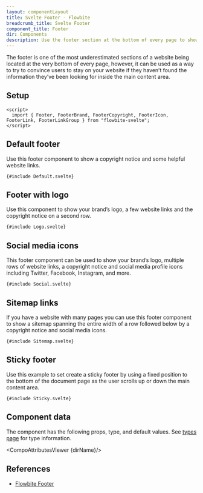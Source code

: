 ```yaml
---
layout: componentLayout
title: Svelte Footer - Flowbite
breadcrumb_title: Svelte Footer
component_title: Footer
dir: Components
description: Use the footer section at the bottom of every page to show valuable information to your users, such as sitemap links, a copyright notice, and a logo
---
```


<script>
  import { CompoAttributesViewer, GitHubCompoLinks, toKebabCase } from '../../utils'
  import { P, A, Footer } from '$lib'
  const dirName = toKebabCase(component_title)
</script>

The footer is one of the most underestimated sections of a website being located at the very bottom of every page, however, it can be used as a way to try to convince users to stay on your website if they haven’t found the information they’ve been looking for inside the main content area.

## Setup

```svelte example hideOutput
<script>
  import { Footer, FooterBrand, FooterCopyright, FooterIcon, FooterLink, FooterLinkGroup } from "flowbite-svelte";
</script>
```

## Default footer

<p>Use this footer component to show a copyright notice and some helpful website links.</p>

```svelte example
{#include Default.svelte}
```

## Footer with logo

<p>Use this component to show your brand’s logo, a few website links and the copyright notice on a second row.</p>

```svelte example
{#include Logo.svelte}
```

## Social media icons

<p>This footer component can be used to show your brand’s logo, multiple rows of website links, a copyright notice and social media profile icons including Twitter, Facebook, Instagram, and more.</p>

```svelte example
{#include Social.svelte}
```

## Sitemap links

<p>If you have a website with many pages you can use this footer component to show a sitemap spanning the entire width of a row followed below by a copyright notice and social media icons.</p>

```svelte example
{#include Sitemap.svelte}
```

## Sticky footer

Use this example to set create a sticky footer by using a fixed position to the bottom of the document page as the user scrolls up or down the main content area.

```svelte example class="relative"
{#include Sticky.svelte}
```

## Component data

The component has the following props, type, and default values. See [types page](/docs/pages/typescript) for type information.

<CompoAttributesViewer {dirName}/>

## References

- [Flowbite Footer](https://flowbite.com/docs/components/footer/)

<GitHubCompoLinks />
